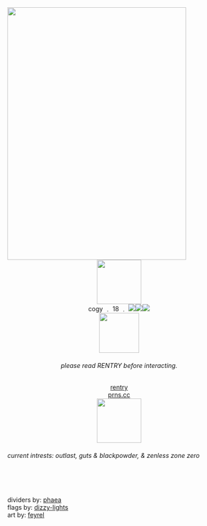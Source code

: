 
<img src="https://64.media.tumblr.com/39e576c583beef3e57933a94a202c345/17c7bb1a0486b48d-0e/s2048x3072/808b564a8bfe8128c383a70e8daa63bfa91e50ce.pnj" height="570px" width="403px" align="left">
<div align="center">
 <img src="https://64.media.tumblr.com/a8182c0b77319cd0221287d785e9885e/948b31eb082a3c1a-a6/s2048x3072/29112b1bd217ca6ddf77c582519a552464f800b8.pnj" height="100px"><br>
 cogy ﹒ 18 ﹒ <img src="https://64.media.tumblr.com/285cd797609c865196ece04ced1ae17d/554e37fffe3e1e13-b4/s75x75_c1/b84fcae69b63bd6bea1b11ab93872fa43a93d504.gifv"><img src="https://64.media.tumblr.com/9aed40b02420f17eec899bfb38fc108a/5ec3909bb84752a1-49/s75x75_c1/a02dccb3fa1c60b01e29cb273b9515dcc2fa53d9.gifv"><img src="https://64.media.tumblr.com/b8edd53e299ed10f6411be371038c9ae/554e37fffe3e1e13-02/s75x75_c1/de25ca5fd2b3f3ad0b7e819551b760ab3515de06.gifv"><br>
 <img src="https://cdn.discordapp.com/attachments/828126968708726787/1293952434309173352/dddddddddddddddddddddddd.png?ex=67093e9c&is=6707ed1c&hm=41d0f80b210f3358b588eef24f79be428f1194a1a95e2b86beef1b690b6e1004&" height="90px">
 <h6>please read RENTRY before interacting. </h6>
 <a href="https://rentry.co/cogy">rentry</a><br>
 <a href="https://pronouns.cc/@cogy">prns.cc</a><br>
<img src="https://64.media.tumblr.com/dbf8415f3422d1e9a15c26ff14289fe9/948b31eb082a3c1a-ca/s2048x3072/4fb5d0658cc9b0d1f2813920e155c2bffc3d7727.pnj" height="100"></div>
<h6>current intrests: outlast, guts & blackpowder, & zenless zone zero</h6><br><br><br>
dividers by: <a href="https://www.tumblr.com/phaea">phaea</a><br>
flags by: <a href="https://www.tumblr.com/dizzy-lights">dizzy-lights</a><br>
art by: <a href="https://www.tumblr.com/feyrel">feyrel</a>
